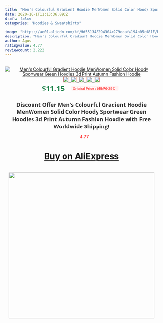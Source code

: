 ```yaml
---
title: "Men's Colourful Gradient Hoodie MenWomen Solid Color Hoody Sportwear Green Hoodies 3d Print Autumn Fashion Hoodie"
date: 2020-10-1T11:10:36.892Z
draft: false
categories: "Hoodies & Sweatshirts"

image: "https://ae01.alicdn.com/kf/Hd551348294304c279ecaf4194b05c681F/Men-s-Colourful-Gradient-Hoodie-Men-Women-Solid-Color-Hoody-Sportwear-Green-Hoodies-3d-Print-Autumn.jpg"
description: "Men's Colourful Gradient Hoodie MenWomen Solid Color Hoody Sportwear Green Hoodies 3d Print Autumn Fashion Hoodie"
author: Agus
ratingvalue: 4.77
reviewcount: 2.222
---
```

<br>
<div style="text-align: center;">
<a href="https://s.click.aliexpress.com/e/_A0VP13" target="_blank" rel="nofollow noopener noreferrer"><img alt="Men's Colourful Gradient Hoodie MenWomen Solid Color Hoody Sportwear Green Hoodies 3d Print Autumn Fashion Hoodie" class="magnifier-image" src="https://ae01.alicdn.com/kf/Hd551348294304c279ecaf4194b05c681F/Men-s-Colourful-Gradient-Hoodie-Men-Women-Solid-Color-Hoody-Sportwear-Green-Hoodies-3d-Print-Autumn.jpg_640x640.jpg">
<br>
<img style="border:1px solid salmon" src="https://ae01.alicdn.com/kf/Hd551348294304c279ecaf4194b05c681F/Men-s-Colourful-Gradient-Hoodie-Men-Women-Solid-Color-Hoody-Sportwear-Green-Hoodies-3d-Print-Autumn.jpg_120x120.jpg">&nbsp;&nbsp;<img style="border:1px solid salmon" src="https://ae01.alicdn.com/kf/H13a9d3316db345a7b129b7d6769b2b71o/Men-s-Colourful-Gradient-Hoodie-Men-Women-Solid-Color-Hoody-Sportwear-Green-Hoodies-3d-Print-Autumn.jpg_120x120.jpg">&nbsp;&nbsp;<img style="border:1px solid salmon" src="https://ae01.alicdn.com/kf/H3749864194644a97ad745af145d5af75w/Men-s-Colourful-Gradient-Hoodie-Men-Women-Solid-Color-Hoody-Sportwear-Green-Hoodies-3d-Print-Autumn.jpg_120x120.jpg">&nbsp;&nbsp;<img style="border:1px solid salmon" src="https://ae01.alicdn.com/kf/Hcac2b2291cac435092c24d50b8d620c4K/Men-s-Colourful-Gradient-Hoodie-Men-Women-Solid-Color-Hoody-Sportwear-Green-Hoodies-3d-Print-Autumn.jpg_120x120.jpg">&nbsp;&nbsp;<img style="border:1px solid salmon" src="https://ae01.alicdn.com/kf/Hff9aa0ad4d354677ac50f19ddc6a05f6y/Men-s-Colourful-Gradient-Hoodie-Men-Women-Solid-Color-Hoody-Sportwear-Green-Hoodies-3d-Print-Autumn.jpg_120x120.jpg"></a></div><br0>
<div style="text-align: center;"><span style="background-color: white; border: 0px; box-sizing: border-box; color: seagreen; display: inline-block; font-family: &quot;open sans&quot; , &quot;arial&quot; , &quot;helvetica&quot; , sans-serif , &quot;heiti&quot;; font-size: 24px; font-stretch: inherit; font-weight: 700; line-height: inherit; margin: 0px 10px 0px 0px; padding: 0px; vertical-align: middle;">$11.15 </span>
<span style="background: rgb(255 , 241 , 241); border-radius: 3px; border: 0px; box-sizing: border-box; color: #ff4747; display: inline-block; font-family: inherit; font-size: 12px; font-stretch: inherit; font-style: inherit; font-variant: inherit; font-weight: 600; line-height: inherit; margin: 0px; padding: 2px 5px; transform: scale(0.9); vertical-align: middle;">Original Price : <b style="text-decoration: line-through;">$15.70 </b> 29%&nbsp;&nbsp;</span></div>
<h1 style="color: #333333; display: inline-block; font-family: &quot;open sans&quot; , &quot;arial&quot; , &quot;helvetica&quot; , sans-serif , &quot;heiti&quot;; font-size: 18px; font-stretch: inherit; font-weight: 700; text-align: center;">Discount Offer Men's Colourful Gradient Hoodie MenWomen Solid Color Hoody Sportwear Green Hoodies 3d Print Autumn Fashion Hoodie with Free Worldwide Shipping!</h1>
<div style="color: #ff4747; text-align: center;">
<img src="https://4.bp.blogspot.com/-M0ZcTcb-5uY/XleCXlxnR4I/AAAAAAAAAEc/OrjgMkXV1oMQFaCRZj5HQwOCBcu3w1FegCPcBGAYYCw/s1600/star.png" style="height: 15px;">&nbsp;<b>4.77</b></div>
<div class="button_cont" align="center"><a class="buynow_a" href="https://s.click.aliexpress.com/e/_A0VP13" target="_blank" rel="nofollow noopener noreferrer"><H1>Buy on AliExpress</H1></a></div><br>
<div class="separator" style="clear: both; text-align: center;">
<img src="https://lh3.googleusercontent.com/-pTy5HemUv9M/XlePHvY0dAI/AAAAAAAAAE4/0nX5iRUoIWY8eMW9Dpxeirr157OZliDIgCLcBGAsYHQ/s1600/badge.gif" width="480">
</div>
